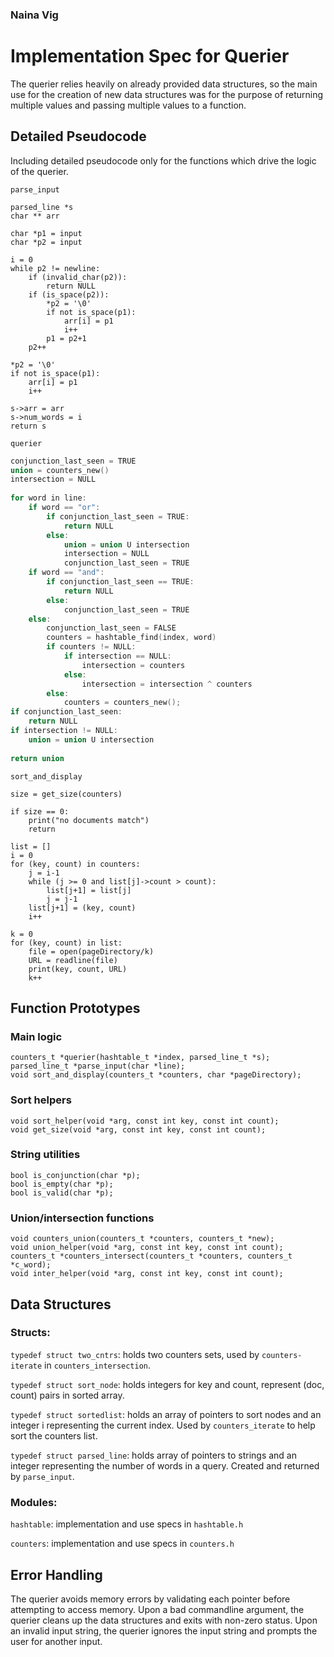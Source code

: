 ### Naina Vig

# Implementation Spec for Querier

The querier relies heavily on already provided data structures, so the main use for the creation of new data structures was for the purpose of returning multiple values and passing multiple values to a function. 

## Detailed Pseudocode

Including detailed pseudocode only for the functions which drive the logic of the querier.


`parse_input`

~~~
parsed_line *s
char ** arr

char *p1 = input
char *p2 = input

i = 0
while p2 != newline:
	if (invalid_char(p2)):
		return NULL
	if (is_space(p2)):
		*p2 = '\0'
		if not is_space(p1):
			arr[i] = p1
			i++
		p1 = p2+1
	p2++

*p2 = '\0'
if not is_space(p1):
	arr[i] = p1
	i++
	
s->arr = arr
s->num_words = i
return s
~~~

`querier`

~~~C
conjunction_last_seen = TRUE
union = counters_new()
intersection = NULL
	
for word in line: 
	if word == "or":
		if conjunction_last_seen = TRUE:
			return NULL
		else:
			union = union U intersection
			intersection = NULL
			conjunction_last_seen = TRUE
	if word == "and": 
		if conjunction_last_seen == TRUE:
			return NULL
		else:
			conjunction_last_seen = TRUE
	else:
		conjunction_last_seen = FALSE
		counters = hashtable_find(index, word)
		if counters != NULL:
			if intersection == NULL:
				intersection = counters
			else:
				intersection = intersection ^ counters
		else:
			counters = counters_new();
if conjunction_last_seen:
	return NULL
if intersection != NULL:
	union = union U intersection
	
return union
~~~

`sort_and_display`

~~~
size = get_size(counters)

if size == 0:
	print("no documents match")
	return
	
list = []
i = 0
for (key, count) in counters:
	j = i-1
	while (j >= 0 and list[j]->count > count):
		list[j+1] = list[j]
		j = j-1
	list[j+1] = (key, count)
	i++

k = 0
for (key, count) in list:
	file = open(pageDirectory/k)
	URL = readline(file)
	print(key, count, URL)
	k++
~~~

## Function Prototypes

### Main logic

~~~
counters_t *querier(hashtable_t *index, parsed_line_t *s);
parsed_line_t *parse_input(char *line);
void sort_and_display(counters_t *counters, char *pageDirectory);
~~~

### Sort helpers
~~~
void sort_helper(void *arg, const int key, const int count);
void get_size(void *arg, const int key, const int count);
~~~

### String utilities
~~~
bool is_conjunction(char *p);
bool is_empty(char *p);
bool is_valid(char *p);
~~~

### Union/intersection functions
~~~
void counters_union(counters_t *counters, counters_t *new);
void union_helper(void *arg, const int key, const int count);
counters_t *counters_intersect(counters_t *counters, counters_t *c_word);
void inter_helper(void *arg, const int key, const int count);
~~~

## Data Structures

### Structs:

`typedef struct two_cntrs`: holds two counters sets, used by `counters-iterate` in `counters_intersection`.

`typedef struct sort_node`: holds integers for key and count, represent (doc, count) pairs in sorted array.

`typedef struct sortedlist`: holds an array of pointers to sort nodes and an integer i representing the current index. Used by `counters_iterate` to help sort the counters list.

`typedef struct parsed_line`: holds array of pointers to strings and an integer representing the number of words in a query. Created and returned by `parse_input`.

### Modules:

`hashtable`: implementation and use specs in `hashtable.h`

`counters`: implementation and use specs in `counters.h`


## Error Handling

The querier avoids memory errors by validating each pointer before attempting to access memory. Upon a bad commandline argument, the querier cleans up the data structures and exits with non-zero status. Upon an invalid input string, the querier ignores the input string and prompts the user for another input. 